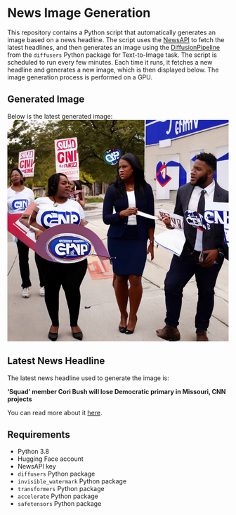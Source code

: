 # News Image Generation
This repository contains a Python script that automatically generates an image based on a news headline. The script uses the [NewsAPI](https://newsapi.org/) to fetch the latest headlines, and then generates an image using the [DiffusionPipeline](https://github.com/huggingface/diffusers) from the `diffusers` Python package for Text-to-Image task.
The script is scheduled to run every few minutes. Each time it runs, it fetches a new headline and generates a new image, which is then displayed below. The image generation process is performed on a GPU.

## Generated Image
Below is the latest generated image:
![Generated Image](image.png)

## Latest News Headline
The latest news headline used to generate the image is:

**‘Squad’ member Cori Bush will lose Democratic primary in Missouri, CNN projects**

You can read more about it [here](https://news.google.com/rss/articles/CBMimgFBVV95cUxQWmR4MFRuRjIxSEI1dGxiN2RQbU1OcnVTTHU1alZUWm9RQUpSNm1hSC0yV3dNTWZYdVRmUk1jYl9rX2pBR2dGRXJJTG9OUFBDX3dsUVRQNzlwTFotYVJnc1Jub0NrWlFsQzd4bkpIdTlzZ2w5aEFueTFqcmNjMW9wTDRic2FzNFJwLWxzc0RJNGxhc1AwN19zZTNR0gGQAUFVX3lxTE5IaFBBQXpGSGVmZTdIOThObThMZDlXWkViVTVncTF1ZWtoVU84TFlLOUlucUx6TFliRldZbExkLURrdlk4NTZOWTVvbnoxMEV2ckVmMDdVVnFQSzZWUnFFYkVRV01BSHFkbHQ4WE9pSXQwVkFYcF9oV3dmd2RqNG8wSjQyNEVaSG51MHlGM0pOaw?oc=5).

## Requirements
- Python 3.8
- Hugging Face account
- NewsAPI key
- `diffusers` Python package
- `invisible_watermark` Python package
- `transformers` Python package
- `accelerate` Python package
- `safetensors` Python package
